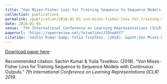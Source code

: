 ```yaml
---
title: "Von Mises-Fisher Loss for Training Sequence to Sequence Models with Continuous Outputs"
collection: publications
permalink: /publication/2018-01-01-von-mises-fisher-loss-for-training-sequence-to-sequence-models-with-continuous-outputs
date: 2018-01-01
venue: '7th International Conference on Learning Representations (ICLR) 2019'
paperurl: 'https://openreview.net/forum?id=rJlDnoA5Y7'
citation: 'Sachin Kumar &amp; Yulia Tsvetkov. (2018). &quot;Von Mises-Fisher Loss for Training Sequence to Sequence Models with Continuous Outputs.&quot; <i>7th International Conference on Learning Representations (ICLR) 2019</i>.'
---
```


<a href='https://openreview.net/forum?id=rJlDnoA5Y7'>Download paper here</a>

Recommended citation: Sachin Kumar & Yulia Tsvetkov. (2018). "Von Mises-Fisher Loss for Training Sequence to Sequence Models with Continuous Outputs." <i>7th International Conference on Learning Representations (ICLR) 2019</i>.